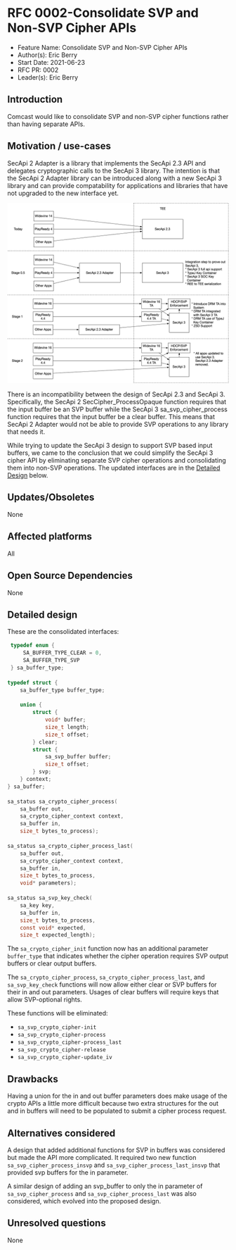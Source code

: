 # RFC 0002-Consolidate SVP and Non-SVP Cipher APIs

- Feature Name: Consolidate SVP and Non-SVP Cipher APIs
- Author(s): Eric Berry
- Start Date: 2021-06-23
- RFC PR: 0002
- Leader(s): Eric Berry

## Introduction

Comcast would like to consolidate SVP and non-SVP cipher functions rather than having separate
APIs.

## Motivation / use-cases

SecApi 2 Adapter is a library that implements the SecApi 2.3 API and delegates cryptographic calls
to the SecApi 3 library. The intention is that the SecApi 2 Adapter library can be introduced along
with a new SecApi 3 library and can provide compatability for applications and libraries that have
not upgraded to the new interface yet.

![SecApi3-Plan](./SecApi3-Plan.png)

There is an incompatibility between the design of SecApi 2.3 and SecApi 3.  Specifically, the SecApi
2 SecCipher_ProcessOpaque function requires that the input buffer be an SVP buffer while the SecApi
3 sa_svp_cipher_process function requires that the input buffer be a clear buffer.  This means
that SecApi 2 Adapter would not be able to provide SVP operations to any library that needs it.

While trying to update the SecApi 3 design to support SVP based input buffers, we came to the
conclusion that we could simplify the SecApi 3 cipher API by eliminating separate SVP cipher
operations and consolidating them into non-SVP operations. The updated interfaces are in the
[Detailed Design](#detailed-design) below.

## Updates/Obsoletes

None

## Affected platforms

All

## Open Source Dependencies

None

## Detailed design

These are the consolidated interfaces:

```c
 typedef enum {
     SA_BUFFER_TYPE_CLEAR = 0,
     SA_BUFFER_TYPE_SVP
 } sa_buffer_type;

typedef struct {
    sa_buffer_type buffer_type;

    union {
        struct {
            void* buffer;
            size_t length;
            size_t offset;
        } clear;
        struct {
            sa_svp_buffer buffer;
            size_t offset;
        } svp;
    } context;
} sa_buffer;

sa_status sa_crypto_cipher_process(
    sa_buffer out,
    sa_crypto_cipher_context context,
    sa_buffer in,
    size_t bytes_to_process);

sa_status sa_crypto_cipher_process_last(
    sa_buffer out,
    sa_crypto_cipher_context context,
    sa_buffer in,
    size_t bytes_to_process,
    void* parameters);

sa_status sa_svp_key_check(
    sa_key key,
    sa_buffer in,
    size_t bytes_to_process,
    const void* expected,
    size_t expected_length);
```
The `sa_crypto_cipher_init` function now has an additional parameter `buffer_type` that indicates
whether the cipher operation requires SVP output buffers or clear output buffers.

The `sa_crypto_cipher_process`, `sa_crypto_cipher_process_last`, and `sa_svp_key_check` functions
will now allow either clear or SVP buffers for their in and out parameters. Usages of clear
buffers will require keys that allow SVP-optional rights.

These functions will be eliminated:
+ `sa_svp_crypto_cipher-init`
+ `sa_svp_crypto_cipher-process`
+ `sa_svp_crypto_cipher-process_last`
+ `sa_svp_crypto_cipher-release`
+ `sa_svp_crypto_cipher-update_iv`

## Drawbacks

Having a union for the in and out buffer parameters does make usage of the crypto APIs a little
more difficult because two extra structures for the out and in buffers will need to be populated
to submit a cipher process request.

## Alternatives considered

A design that added additional functions for SVP in buffers was considered but made the API more
complicated. It required two new function `sa_svp_cipher_process_insvp` and
`sa_svp_cipher_process_last_insvp` that provided svp buffers for the in parameter.

A similar design of adding an svp_buffer to only the in parameter of `sa_svp_cipher_process` and
`sa_svp_cipher_process_last` was also considered, which evolved into the proposed design.

## Unresolved questions

None
